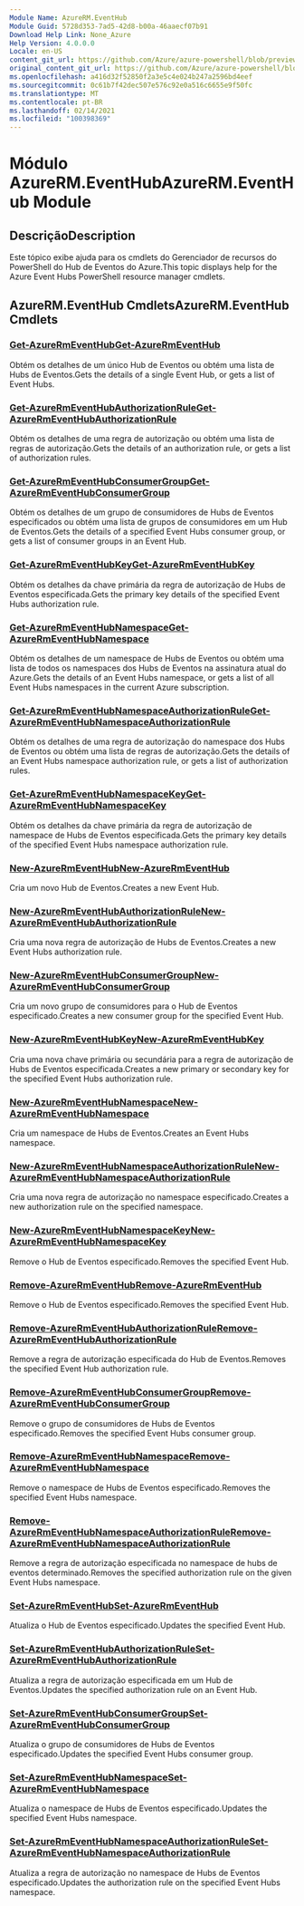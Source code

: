 ```yaml
---
Module Name: AzureRM.EventHub
Module Guid: 5728d353-7ad5-42d8-b00a-46aaecf07b91
Download Help Link: None_Azure
Help Version: 4.0.0.0
Locale: en-US
content_git_url: https://github.com/Azure/azure-powershell/blob/preview/src/ResourceManager/EventHub/Commands.EventHub/help/AzureRM.EventHub.md
original_content_git_url: https://github.com/Azure/azure-powershell/blob/preview/src/ResourceManager/EventHub/Commands.EventHub/help/AzureRM.EventHub.md
ms.openlocfilehash: a416d32f52850f2a3e5c4e024b247a2596bd4eef
ms.sourcegitcommit: 0c61b7f42dec507e576c92e0a516c6655e9f50fc
ms.translationtype: MT
ms.contentlocale: pt-BR
ms.lasthandoff: 02/14/2021
ms.locfileid: "100398369"
---
```

# <span data-ttu-id="7d7c1-101">Módulo AzureRM.EventHub</span><span class="sxs-lookup"><span data-stu-id="7d7c1-101">AzureRM.EventHub Module</span></span>
## <span data-ttu-id="7d7c1-102">Descrição</span><span class="sxs-lookup"><span data-stu-id="7d7c1-102">Description</span></span>
<span data-ttu-id="7d7c1-103">Este tópico exibe ajuda para os cmdlets do Gerenciador de recursos do PowerShell do Hub de Eventos do Azure.</span><span class="sxs-lookup"><span data-stu-id="7d7c1-103">This topic displays help for the Azure Event Hubs PowerShell resource manager cmdlets.</span></span>

## <span data-ttu-id="7d7c1-104">AzureRM.EventHub Cmdlets</span><span class="sxs-lookup"><span data-stu-id="7d7c1-104">AzureRM.EventHub Cmdlets</span></span>
### [<span data-ttu-id="7d7c1-105">Get-AzureRmEventHub</span><span class="sxs-lookup"><span data-stu-id="7d7c1-105">Get-AzureRmEventHub</span></span>](Get-AzureRmEventHub.md)
<span data-ttu-id="7d7c1-106">Obtém os detalhes de um único Hub de Eventos ou obtém uma lista de Hubs de Eventos.</span><span class="sxs-lookup"><span data-stu-id="7d7c1-106">Gets the details of a single Event Hub, or gets a list of Event Hubs.</span></span>

### [<span data-ttu-id="7d7c1-107">Get-AzureRmEventHubAuthorizationRule</span><span class="sxs-lookup"><span data-stu-id="7d7c1-107">Get-AzureRmEventHubAuthorizationRule</span></span>](Get-AzureRmEventHubAuthorizationRule.md)
<span data-ttu-id="7d7c1-108">Obtém os detalhes de uma regra de autorização ou obtém uma lista de regras de autorização.</span><span class="sxs-lookup"><span data-stu-id="7d7c1-108">Gets the details of an authorization rule, or gets a list of authorization rules.</span></span>

### [<span data-ttu-id="7d7c1-109">Get-AzureRmEventHubConsumerGroup</span><span class="sxs-lookup"><span data-stu-id="7d7c1-109">Get-AzureRmEventHubConsumerGroup</span></span>](Get-AzureRmEventHubConsumerGroup.md)
<span data-ttu-id="7d7c1-110">Obtém os detalhes de um grupo de consumidores de Hubs de Eventos especificados ou obtém uma lista de grupos de consumidores em um Hub de Eventos.</span><span class="sxs-lookup"><span data-stu-id="7d7c1-110">Gets the details of a specified Event Hubs consumer group, or gets a list of consumer groups in an Event Hub.</span></span>

### [<span data-ttu-id="7d7c1-111">Get-AzureRmEventHubKey</span><span class="sxs-lookup"><span data-stu-id="7d7c1-111">Get-AzureRmEventHubKey</span></span>](Get-AzureRmEventHubKey.md)
<span data-ttu-id="7d7c1-112">Obtém os detalhes da chave primária da regra de autorização de Hubs de Eventos especificada.</span><span class="sxs-lookup"><span data-stu-id="7d7c1-112">Gets the primary key details of the specified Event Hubs authorization rule.</span></span>

### [<span data-ttu-id="7d7c1-113">Get-AzureRmEventHubNamespace</span><span class="sxs-lookup"><span data-stu-id="7d7c1-113">Get-AzureRmEventHubNamespace</span></span>](Get-AzureRmEventHubNamespace.md)
<span data-ttu-id="7d7c1-114">Obtém os detalhes de um namespace de Hubs de Eventos ou obtém uma lista de todos os namespaces dos Hubs de Eventos na assinatura atual do Azure.</span><span class="sxs-lookup"><span data-stu-id="7d7c1-114">Gets the details of an Event Hubs namespace, or gets a list of all Event Hubs namespaces in the current Azure subscription.</span></span>

### [<span data-ttu-id="7d7c1-115">Get-AzureRmEventHubNamespaceAuthorizationRule</span><span class="sxs-lookup"><span data-stu-id="7d7c1-115">Get-AzureRmEventHubNamespaceAuthorizationRule</span></span>](Get-AzureRmEventHubNamespaceAuthorizationRule.md)
<span data-ttu-id="7d7c1-116">Obtém os detalhes de uma regra de autorização do namespace dos Hubs de Eventos ou obtém uma lista de regras de autorização.</span><span class="sxs-lookup"><span data-stu-id="7d7c1-116">Gets the details of an Event Hubs namespace authorization rule, or gets a list of authorization rules.</span></span>

### [<span data-ttu-id="7d7c1-117">Get-AzureRmEventHubNamespaceKey</span><span class="sxs-lookup"><span data-stu-id="7d7c1-117">Get-AzureRmEventHubNamespaceKey</span></span>](Get-AzureRmEventHubNamespaceKey.md)
<span data-ttu-id="7d7c1-118">Obtém os detalhes da chave primária da regra de autorização de namespace de Hubs de Eventos especificada.</span><span class="sxs-lookup"><span data-stu-id="7d7c1-118">Gets the primary key details of the specified Event Hubs namespace authorization rule.</span></span>

### [<span data-ttu-id="7d7c1-119">New-AzureRmEventHub</span><span class="sxs-lookup"><span data-stu-id="7d7c1-119">New-AzureRmEventHub</span></span>](New-AzureRmEventHub.md)
<span data-ttu-id="7d7c1-120">Cria um novo Hub de Eventos.</span><span class="sxs-lookup"><span data-stu-id="7d7c1-120">Creates a new Event Hub.</span></span>

### [<span data-ttu-id="7d7c1-121">New-AzureRmEventHubAuthorizationRule</span><span class="sxs-lookup"><span data-stu-id="7d7c1-121">New-AzureRmEventHubAuthorizationRule</span></span>](New-AzureRmEventHubAuthorizationRule.md)
<span data-ttu-id="7d7c1-122">Cria uma nova regra de autorização de Hubs de Eventos.</span><span class="sxs-lookup"><span data-stu-id="7d7c1-122">Creates a new Event Hubs authorization rule.</span></span>

### [<span data-ttu-id="7d7c1-123">New-AzureRmEventHubConsumerGroup</span><span class="sxs-lookup"><span data-stu-id="7d7c1-123">New-AzureRmEventHubConsumerGroup</span></span>](New-AzureRmEventHubConsumerGroup.md)
<span data-ttu-id="7d7c1-124">Cria um novo grupo de consumidores para o Hub de Eventos especificado.</span><span class="sxs-lookup"><span data-stu-id="7d7c1-124">Creates a new consumer group for the specified Event Hub.</span></span>

### [<span data-ttu-id="7d7c1-125">New-AzureRmEventHubKey</span><span class="sxs-lookup"><span data-stu-id="7d7c1-125">New-AzureRmEventHubKey</span></span>](New-AzureRmEventHubKey.md)
<span data-ttu-id="7d7c1-126">Cria uma nova chave primária ou secundária para a regra de autorização de Hubs de Eventos especificada.</span><span class="sxs-lookup"><span data-stu-id="7d7c1-126">Creates a new primary or secondary key for the specified Event Hubs authorization rule.</span></span>

### [<span data-ttu-id="7d7c1-127">New-AzureRmEventHubNamespace</span><span class="sxs-lookup"><span data-stu-id="7d7c1-127">New-AzureRmEventHubNamespace</span></span>](New-AzureRmEventHubNamespace.md)
<span data-ttu-id="7d7c1-128">Cria um namespace de Hubs de Eventos.</span><span class="sxs-lookup"><span data-stu-id="7d7c1-128">Creates an Event Hubs namespace.</span></span>

### [<span data-ttu-id="7d7c1-129">New-AzureRmEventHubNamespaceAuthorizationRule</span><span class="sxs-lookup"><span data-stu-id="7d7c1-129">New-AzureRmEventHubNamespaceAuthorizationRule</span></span>](New-AzureRmEventHubNamespaceAuthorizationRule.md)
<span data-ttu-id="7d7c1-130">Cria uma nova regra de autorização no namespace especificado.</span><span class="sxs-lookup"><span data-stu-id="7d7c1-130">Creates a new authorization rule on the specified namespace.</span></span>

### [<span data-ttu-id="7d7c1-131">New-AzureRmEventHubNamespaceKey</span><span class="sxs-lookup"><span data-stu-id="7d7c1-131">New-AzureRmEventHubNamespaceKey</span></span>](New-AzureRmEventHubNamespaceKey.md)
<span data-ttu-id="7d7c1-132">Remove o Hub de Eventos especificado.</span><span class="sxs-lookup"><span data-stu-id="7d7c1-132">Removes the specified Event Hub.</span></span>

### [<span data-ttu-id="7d7c1-133">Remove-AzureRmEventHub</span><span class="sxs-lookup"><span data-stu-id="7d7c1-133">Remove-AzureRmEventHub</span></span>](Remove-AzureRmEventHub.md)
<span data-ttu-id="7d7c1-134">Remove o Hub de Eventos especificado.</span><span class="sxs-lookup"><span data-stu-id="7d7c1-134">Removes the specified Event Hub.</span></span>

### [<span data-ttu-id="7d7c1-135">Remove-AzureRmEventHubAuthorizationRule</span><span class="sxs-lookup"><span data-stu-id="7d7c1-135">Remove-AzureRmEventHubAuthorizationRule</span></span>](Remove-AzureRmEventHubAuthorizationRule.md)
<span data-ttu-id="7d7c1-136">Remove a regra de autorização especificada do Hub de Eventos.</span><span class="sxs-lookup"><span data-stu-id="7d7c1-136">Removes the specified Event Hub authorization rule.</span></span>

### [<span data-ttu-id="7d7c1-137">Remove-AzureRmEventHubConsumerGroup</span><span class="sxs-lookup"><span data-stu-id="7d7c1-137">Remove-AzureRmEventHubConsumerGroup</span></span>](Remove-AzureRmEventHubConsumerGroup.md)
<span data-ttu-id="7d7c1-138">Remove o grupo de consumidores de Hubs de Eventos especificado.</span><span class="sxs-lookup"><span data-stu-id="7d7c1-138">Removes the specified Event Hubs consumer group.</span></span>

### [<span data-ttu-id="7d7c1-139">Remove-AzureRmEventHubNamespace</span><span class="sxs-lookup"><span data-stu-id="7d7c1-139">Remove-AzureRmEventHubNamespace</span></span>](Remove-AzureRmEventHubNamespace.md)
<span data-ttu-id="7d7c1-140">Remove o namespace de Hubs de Eventos especificado.</span><span class="sxs-lookup"><span data-stu-id="7d7c1-140">Removes the specified Event Hubs namespace.</span></span>

### [<span data-ttu-id="7d7c1-141">Remove-AzureRmEventHubNamespaceAuthorizationRule</span><span class="sxs-lookup"><span data-stu-id="7d7c1-141">Remove-AzureRmEventHubNamespaceAuthorizationRule</span></span>](Remove-AzureRmEventHubNamespaceAuthorizationRule.md)
<span data-ttu-id="7d7c1-142">Remove a regra de autorização especificada no namespace de hubs de eventos determinado.</span><span class="sxs-lookup"><span data-stu-id="7d7c1-142">Removes the specified authorization rule on the given Event Hubs namespace.</span></span>

### [<span data-ttu-id="7d7c1-143">Set-AzureRmEventHub</span><span class="sxs-lookup"><span data-stu-id="7d7c1-143">Set-AzureRmEventHub</span></span>](Set-AzureRmEventHub.md)
<span data-ttu-id="7d7c1-144">Atualiza o Hub de Eventos especificado.</span><span class="sxs-lookup"><span data-stu-id="7d7c1-144">Updates the specified Event Hub.</span></span>

### [<span data-ttu-id="7d7c1-145">Set-AzureRmEventHubAuthorizationRule</span><span class="sxs-lookup"><span data-stu-id="7d7c1-145">Set-AzureRmEventHubAuthorizationRule</span></span>](Set-AzureRmEventHubAuthorizationRule.md)
<span data-ttu-id="7d7c1-146">Atualiza a regra de autorização especificada em um Hub de Eventos.</span><span class="sxs-lookup"><span data-stu-id="7d7c1-146">Updates the specified authorization rule on an Event Hub.</span></span>

### [<span data-ttu-id="7d7c1-147">Set-AzureRmEventHubConsumerGroup</span><span class="sxs-lookup"><span data-stu-id="7d7c1-147">Set-AzureRmEventHubConsumerGroup</span></span>](Set-AzureRmEventHubConsumerGroup.md)
<span data-ttu-id="7d7c1-148">Atualiza o grupo de consumidores de Hubs de Eventos especificado.</span><span class="sxs-lookup"><span data-stu-id="7d7c1-148">Updates the specified Event Hubs consumer group.</span></span>

### [<span data-ttu-id="7d7c1-149">Set-AzureRmEventHubNamespace</span><span class="sxs-lookup"><span data-stu-id="7d7c1-149">Set-AzureRmEventHubNamespace</span></span>](Set-AzureRmEventHubNamespace.md)
<span data-ttu-id="7d7c1-150">Atualiza o namespace de Hubs de Eventos especificado.</span><span class="sxs-lookup"><span data-stu-id="7d7c1-150">Updates the specified Event Hubs namespace.</span></span>

### [<span data-ttu-id="7d7c1-151">Set-AzureRmEventHubNamespaceAuthorizationRule</span><span class="sxs-lookup"><span data-stu-id="7d7c1-151">Set-AzureRmEventHubNamespaceAuthorizationRule</span></span>](Set-AzureRmEventHubNamespaceAuthorizationRule.md)
<span data-ttu-id="7d7c1-152">Atualiza a regra de autorização no namespace de Hubs de Eventos especificado.</span><span class="sxs-lookup"><span data-stu-id="7d7c1-152">Updates the authorization rule on the specified Event Hubs namespace.</span></span>
